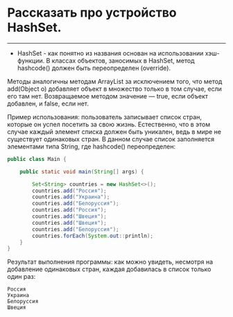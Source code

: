 # Рассказать про устройство HashSet.
---

- HashSet - как понятно из названия основан на использовании хэш-функции. В классах объектов, заносимых в HashSet, 
метод hashcode() должен быть переопределен (override).

Методы аналогичны методам ArrayList за исключением того, что метод add(Object o) добавляет объект в множество
только в том случае, если его там нет. Возвращаемое методом значение — true, 
если объект добавлен, и false, если нет.

Пример использования: пользователь записывает список стран, которые он успел посетить за свою жизнь. Естественно, что 
в этом случае каждый элемент списка должен быть уникален, ведь в мире не существует одинаковых стран. В данном случае 
список заполняется элементами типа String, где hashcode() переопределен:

```java
public class Main {

    public static void main(String[] args) {

        Set<String> countries = new HashSet<>();
        countries.add("Россия");
        countries.add("Украина");
        countries.add("Белоруссия");
        countries.add("Россия");
        countries.add("Швеция");
        countries.add("Швеция");
        countries.add("Белоруссия");
        countries.forEach(System.out::println);
    }
}

```

Результат выполнения программы: как можно увидеть, несмотря на добавление одинаковых стран, каждая добавилась в список 
только один раз:
```
Россия
Украина
Белоруссия
Швеция
```